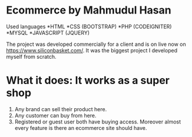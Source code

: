 # Ecommerce by Mahmudul Hasan #
Used languages
*HTML *CSS (BOOTSTRAP) *PHP (CODEIGNITER) *MYSQL *JAVASCRIPT (JQUERY)

The project was developed commercially for a client and is on live now on https://www.siliconbasket.com/. It was the biggest project I developed myself from scratch.

# What it does: It works as a super shop
  1. Any brand can sell their product here.
  2. Any customer can buy from here.
  3. Registered or guest user both have buying access.
 Moreover almost every feature is there an ecommerce site should have.
